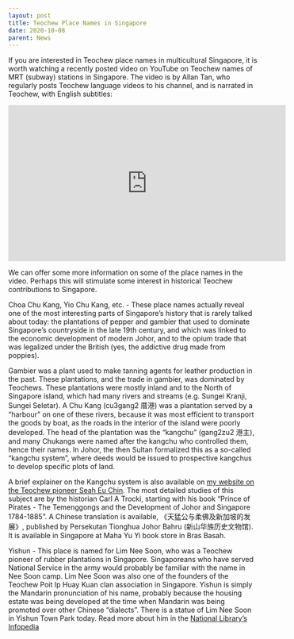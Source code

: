 ```yaml
---
layout: post
title: Teochew Place Names in Singapore
date: 2020-10-08
parent: News
---
```


If you are interested in Teochew place names in multicultural Singapore, it is worth watching a recently posted video on YouTube on Teochew names of MRT (subway) stations in Singapore. The video is by Allan Tan, who regularly posts Teochew language videos to his channel, and is narrated in Teochew, with English subtitles:

<iframe width="560" height="315" src="https://www.youtube-nocookie.com/embed/T2Q3VAZFfXo" frameborder="0" allow="accelerometer; autoplay; clipboard-write; encrypted-media; gyroscope; picture-in-picture" allowfullscreen></iframe>

We can offer some more information on some of the place names in the video. Perhaps this will stimulate some interest in historical Teochew contributions to Singapore.

Choa Chu Kang, Yio Chu Kang, etc. - These place names actually reveal one of the most interesting parts of Singapore’s history that is rarely talked about today: the plantations of pepper and gambier that used to dominate Singapore’s countryside in the late 19th century, and which was linked to the economic development of modern Johor, and to the opium trade that was legalized under the British (yes, the addictive drug made from poppies).

Gambier was a plant used to make tanning agents for leather production in the past. These plantations, and the trade in gambier, was dominated by Teochews. These plantations were mostly inland and to the North of Singapore island, which had many rivers and streams (e.g. Sungei Kranji, Sungei Seletar). A Chu Kang (cu3gang2 厝港) was a plantation served by a “harbour” on one of these rivers, because it was most efficient to transport the goods by boat, as the roads in the interior of the island were poorly developed. The head of the plantation was the “kangchu” (gang2zu2 港主), and many Chukangs were named after the kangchu who controlled them, hence their names. In Johor, the then Sultan formalized this as a so-called “kangchu system”, where deeds would be issued to prospective kangchus to develop specific plots of land.

A brief explainer on the Kangchu system is also available on [my website on the Teochew pioneer Seah Eu Chin](https://seaheuchin.info/life_03_02.html#what_was_the_kangchu_system). The most detailed studies of this subject are by the historian Carl A Trocki, starting with his book “Prince of Pirates - The Temenggongs and the Development of Johor and Singapore 1784-1885”. A Chinese translation is available, 《天猛公与柔佛及新加坡的发展》, published by Persekutan Tionghua Johor Bahru (新山华族历史文物馆). It is available in Singapore at Maha Yu Yi book store in Bras Basah.

Yishun - This place is named for Lim Nee Soon, who was a Teochew pioneer of rubber plantations in Singapore. Singaporeans who have served National Service in the army would probably be familiar with the name in Nee Soon camp. Lim Nee Soon was also one of the founders of the Teochew Poit Ip Huay Kuan clan association in Singapore. Yishun is simply the Mandarin pronunciation of his name, probably because the housing estate was being developed at the time when Mandarin was being promoted over other Chinese “dialects”. There is a statue of Lim Nee Soon in Yishun Town Park today. Read more about him in the [National Library’s Infopedia](https://eresources.nlb.gov.sg/infopedia/articles/SIP_526__2009-01-07.html)
